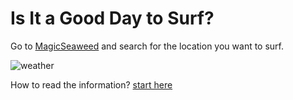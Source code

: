 # Is It a Good Day to Surf?

Go to [MagicSeaweed](https://magicseaweed.com) and search for the location you want to surf.

![weather](https://oren.github.io/surf/images/weather.png)

How to read the information? [start here](https://magicseaweed.com/help/surf-forecasting-basics/a-quick-forecast-tutorial)

